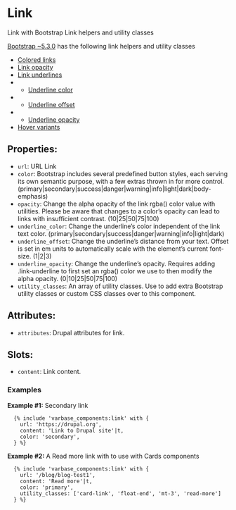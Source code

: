 # Link

Link with Bootstrap Link helpers and utility classes

[Bootstrap ~5.3.0](https://getbootstrap.com/docs/5.3/utilities/link/) has the following link helpers and utility classes

* [Colored links](https://getbootstrap.com/docs/5.3/helpers/colored-links/)
* [Link opacity](https://getbootstrap.com/docs/5.3/utilities/link/#link-opacity)
* [Link underlines](https://getbootstrap.com/docs/5.3/utilities/link/#link-underlines)
* - [Underline color](https://getbootstrap.com/docs/5.3/utilities/link/#underline-color)
* - [Underline offset](https://getbootstrap.com/docs/5.3/utilities/link/#underline-offset)
* - [Underline opacity](https://getbootstrap.com/docs/5.3/utilities/link/#underline-opacity)
* [Hover variants](https://getbootstrap.com/docs/5.3/utilities/link/#hover-variants)

## Properties:
* `url`: URL Link
* `color`: Bootstrap includes several predefined button styles, each serving its own
          semantic purpose, with a few extras thrown in for more control.
          (primary|secondary|success|danger|warning|info|light|dark|body-emphasis)
* `opacity`: Change the alpha opacity of the link rgba() color value with utilities.
            Please be aware that changes to a color’s opacity can lead to links with
            insufficient contrast.
            (10|25|50|75|100)
* `underline_color`: Change the underline’s color independent of the link text color.
                    (primary|secondary|success|danger|warning|info|light|dark)
* `underline_offset`: Change the underline’s distance from your text. Offset is set in em
                     units to automatically scale with the element’s current font-size.
                     (1|2|3)
* `underline_opacity`: Change the underline’s opacity. Requires adding .link-underline to
                      first set an rgba() color we use to then modify the alpha opacity.
                      (0|10|25|50|75|100)
* `utility_classes`: An array of utility classes. Use to add extra Bootstrap utility classes
                    or custom CSS classes over to this component.

## Attributes:
* `attributes`: Drupal attributes for link.

## Slots:
* `content`: Link content.

### Examples
**Example #1:** Secondary link
```
  {% include 'varbase_components:link' with {
    url: 'https://drupal.org',
    content: 'Link to Drupal site'|t,
    color: 'secondary',
  } %}
```

**Example #2:** A Read more link with to use with Cards components
```
  {% include 'varbase_components:link' with {
    url: '/blog/blog-test1',
    content: 'Read more'|t,
    color: 'primary',
    utility_classes: ['card-link', 'float-end', 'mt-3', 'read-more']
  } %}
```
